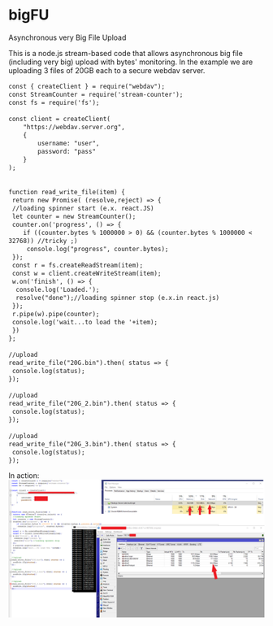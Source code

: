 # bigFU
Asynchronous very Big File Upload

This is a node.js stream-based code that allows asynchronous big file (including very big) upload with bytes' monitoring. In the example we are uploading 3 files of 20GB each to a secure webdav server.

```
const { createClient } = require("webdav");
const StreamCounter = require('stream-counter');
const fs = require('fs');
 
const client = createClient(
    "https://webdav.server.org",
    {
        username: "user",
        password: "pass"
    }
);


function read_write_file(item) {
 return new Promise( (resolve,reject) => {
 //loading spinner start (e.x. react.JS)
 let counter = new StreamCounter();
 counter.on('progress', () => {
	if ((counter.bytes % 1000000 > 0) && (counter.bytes % 1000000 < 32768)) //tricky ;)
 	 console.log("progress", counter.bytes);
 });
 const r = fs.createReadStream(item);
 const w = client.createWriteStream(item);
 w.on('finish', () => {
  console.log('Loaded.');
  resolve("done");//loading spinner stop (e.x.in react.js)
 });
 r.pipe(w).pipe(counter);
 console.log('wait...to load the '+item);
 })
};

//upload
read_write_file("20G.bin").then( status => {
 console.log(status);
});

//upload
read_write_file("20G_2.bin").then( status => {
 console.log(status);
});

//upload
read_write_file("20G_3.bin").then( status => {
 console.log(status);
});
```

In action:
![Action view](action.png)
